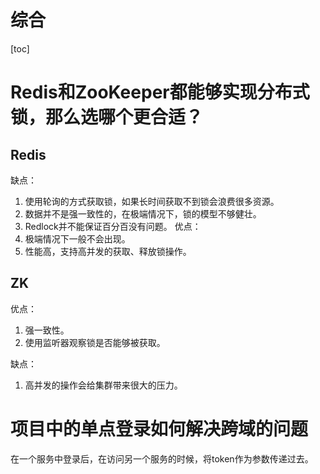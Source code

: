 # 综合

[toc]

# Redis和ZooKeeper都能够实现分布式锁，那么选哪个更合适？
## Redis
缺点：
1. 使用轮询的方式获取锁，如果长时间获取不到锁会浪费很多资源。
2. 数据并不是强一致性的，在极端情况下，锁的模型不够健壮。
3. Redlock并不能保证百分百没有问题。
优点：
1. 极端情况下一般不会出现。
2. 性能高，支持高并发的获取、释放锁操作。

## ZK
优点：
1. 强一致性。
2. 使用监听器观察锁是否能够被获取。

缺点：
1. 高并发的操作会给集群带来很大的压力。

# 项目中的单点登录如何解决跨域的问题
在一个服务中登录后，在访问另一个服务的时候，将token作为参数传递过去。
